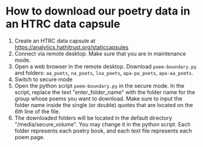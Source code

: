 # How to download our poetry data in an HTRC data capsule
1. Create an HTRC data capsule at <https://analytics.hathitrust.org/staticcapsules>
2. Connect via remote desktop. Make sure that you are in maintenance mode.
3. Open a web browser in the remote desktop. Download `poem-boundary.py` and folders: `aa_poets`, `na_poets`, `lxa_poets`, `apa-pa_poets`, `apa-aa_poets`.
4. Switch to secure mode
5. Open the python script `poem-boundary.py` in the secure mode. In the script, replace the text "enter_folder_name" with the folder name for the group whose poems you want to download. Make sure to input the folder name inside the single (or double) quotes that are located on the _6th_ line of the file.
6. The downloaded folders will be located in the default directory "/media/secure_volume". You may change it in the python script. Each folder represents each poetry book, and each text file represents each poem page.
